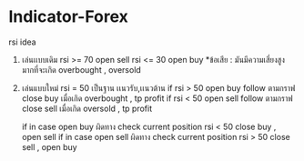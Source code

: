 # Indicator-Forex

rsi idea 
1. เล่นเเบบเดิม
   rsi >= 70 open sell
   rsi <= 30 open buy
   *ข้อเสีย : มันมีความเสี่ยงสูงมากที่จะเกิด overbought , oversold
2. เล่นแบบใหม่
   rsi = 50 เป็นฐาน เเนวรับ,เเนวต้าน
   if rsi > 50 open buy follow ตามกราฟ
               close buy เมื่อเกิด overbought , tp profit
   if rsi < 50 open sell follow ตามกราฟ
               close sell เมื่อเกิด oversold , tp profit

   if in case open buy ผิดทาง
               check current position rsi < 50 close buy , open sell
   if in case open sell ผิดทาง
               check current position rsi > 50 close sell , open buy
